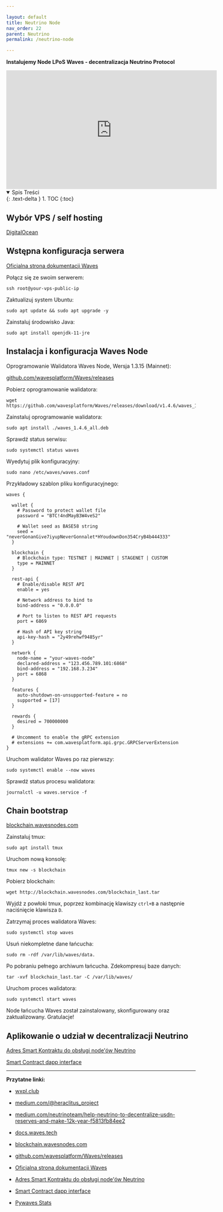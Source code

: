 ```yaml
---

layout: default
title: Neutrino Node
nav_order: 22
parent: Neutrino
permalink: /neutrino-node

---
```


**Instalujemy Node LPoS Waves - decentralizacja Neutrino Protocol**

<iframe width="560" height="315" src="https://www.youtube.com/embed/6G8QVI3uuDE" title="YouTube video player" frameborder="0" allow="accelerometer; autoplay; clipboard-write; encrypted-media; gyroscope; picture-in-picture" allowfullscreen></iframe>

<details open markdown="block">
  <summary>
    Spis Treści
  </summary>
  {: .text-delta }
1. TOC
{:toc}
</details>

## Wybór VPS / self hosting

[DigitalOcean](https://digitalocean.com)

## Wstępna konfiguracja serwera

[Oficjalna strona dokumentacji Waves](https://docs.waves.tech/en/)

Połącz się ze swoim serwerem:

```
ssh root@your-vps-public-ip
```

Zaktualizuj system Ubuntu:

```
sudo apt update && sudo apt upgrade -y
```

Zainstaluj środowisko Java:

```
sudo apt install openjdk-11-jre
```

## Instalacja i konfiguracja Waves Node

Oprogramowanie Walidatora Waves Node, Wersja 1.3.15 (Mainnet):

[github.com/wavesplatform/Waves/releases](https://github.com/wavesplatform/Waves/releases)

Pobierz oprogramowanie walidatora:

```
wget https://github.com/wavesplatform/Waves/releases/download/v1.4.6/waves_1.4.6_all.deb
```

Zainstaluj oprogramowanie walidatora:

```
sudo apt install ./waves_1.4.6_all.deb
```

Sprawdź status serwisu:

```
sudo systemctl status waves
```

Wyedytuj plik konfiguracyjny:

```
sudo nano /etc/waves/waves.conf
```

Przykładowy szablon pliku konfiguracyjnego:

```
waves {

  wallet {
    # Password to protect wallet file
    password = "BTC!4ndMayB3W4veS2"

    # Wallet seed as BASE58 string
    seed = "neverGonanGive7iyupNeverGonnalet*HYoudownDon354CryB4b444333"
  }

  blockchain {
    # Blockchain type: TESTNET | MAINNET | STAGENET | CUSTOM
    type = MAINNET
  }

  rest-api {
    # Enable/disable REST API
    enable = yes

    # Network address to bind to
    bind-address = "0.0.0.0"

    # Port to listen to REST API requests
    port = 6869

    # Hash of API key string
    api-key-hash = "2y49rehwf9485yr"
  }

  network {
    node-name = "your-waves-node"
    declared-address = "123.456.789.101:6868"
    bind-address = "192.168.3.234"
    port = 6868
  }

  features {
    auto-shutdown-on-unsupported-feature = no
    supported = [17]
  }

  rewards {
    desired = 700000000
  }

  # Uncomment to enable the gRPC extension
  # extensions += com.wavesplatform.api.grpc.GRPCServerExtension
}
```

Uruchom walidator Waves po raz pierwszy:

```
sudo systemctl enable --now waves
```

Sprawdź status procesu walidatora:

```
journalctl -u waves.service -f
```

## Chain bootstrap

[blockchain.wavesnodes.com](http://blockchain.wavesnodes.com)

Zainstaluj tmux:

```
sudo apt install tmux
```

Uruchom nową konsolę:

```
tmux new -s blockchain
```

Pobierz blockchain:

```
wget http://blockchain.wavesnodes.com/blockchain_last.tar
```

Wyjdź z powłoki tmux, poprzez kombinację klawiszy `ctrl+B` a następnie naciśnięcie klawisza `D`.

Zatrzymaj proces walidatora Waves:

```
sudo systemctl stop waves
```

Usuń niekompletne dane łańcucha:

```
sudo rm -rdf /var/lib/waves/data.
```

Po pobraniu pełnego archiwum łańcucha. Zdekompresuj baze danych:

```
tar -xvf blockchain_last.tar -C /var/lib/waves/
```

Uruchom proces walidatora:

```
sudo systemctl start waves
```

Node łańcucha Waves został zainstalowany, skonfigurowany oraz zaktualizowany. Gratulacje!

## Aplikowanie o udział w decentralizacji Neutrino

[Adres Smart Kontraktu do obsługi node'ów Neutrino](https://wavesexplorer.com/address/3P9vKqQKjUdmpXAfiWau8krREYAY1Xr69pE/tx)

[Smart Contract dapp interface](https://waves-dapp.com/3P9vKqQKjUdmpXAfiWau8krREYAY1Xr69pE)

--- 

**Przytatne linki:**

* [wxpl.club](https://wxpl.club)

* [medium.com/@heraclitus_project](https://medium.com/@heraclitus_project)

* [medium.com/neutrinoteam/help-neutrino-to-decentralize-usdn-reserves-and-make-12k-year-f5813fb84ee2](https://medium.com/neutrinoteam/help-neutrino-to-decentralize-usdn-reserves-and-make-12k-year-f5813fb84ee2)

* [docs.waves.tech](https://docs.waves.tech)

* [blockchain.wavesnodes.com](http://blockchain.wavesnodes.com)

* [github.com/wavesplatform/Waves/releases](https://github.com/wavesplatform/Waves/releases)

* [Oficjalna strona dokumentacji Waves](https://docs.waves.tech/en/)

* [Adres Smart Kontraktu do obsługi node'ów Neutrino](https://wavesexplorer.com/address/3P9vKqQKjUdmpXAfiWau8krREYAY1Xr69pE/tx)

* [Smart Contract dapp interface](https://waves-dapp.com/3P9vKqQKjUdmpXAfiWau8krREYAY1Xr69pE)

* [Pywaves Stats](https://dev.pywaves.org/generators-monthly/)
